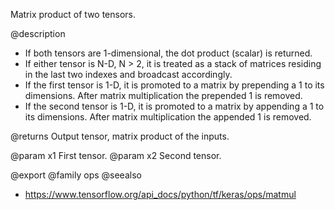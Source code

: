 Matrix product of two tensors.

@description
- If both tensors are 1-dimensional, the dot product (scalar) is returned.
- If either tensor is N-D, N > 2, it is treated as a stack of matrices
  residing in the last two indexes and broadcast accordingly.
- If the first tensor is 1-D, it is promoted to a matrix by prepending
  a 1 to its dimensions. After matrix multiplication the prepended
  1 is removed.
- If the second tensor is 1-D, it is promoted to a matrix by appending a 1
  to its dimensions. After matrix multiplication the appended 1 is removed.

@returns
    Output tensor, matrix product of the inputs.

@param x1 First tensor.
@param x2 Second tensor.

@export
@family ops
@seealso
+ <https://www.tensorflow.org/api_docs/python/tf/keras/ops/matmul>
